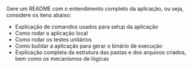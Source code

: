 Gere um README com o entendimento completo da aplicação, ou seja, considere os itens abaixo: 
- Explicação de comandos usados para setup da aplicação
- Como rodar a aplicação local 
- Como rodar os testes unitários 
- Como buildar a aplicação para gerar o binário de execução 
- Explicação completa da estrutura das pastas e dos arquivos criados, bem como os mecanismos de lógicas 